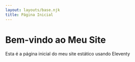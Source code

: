 ```yaml
---
layout: layouts/base.njk
title: Página Inicial
---
```


# Bem-vindo ao Meu Site

Esta é a página inicial do meu site estático usando Eleventy